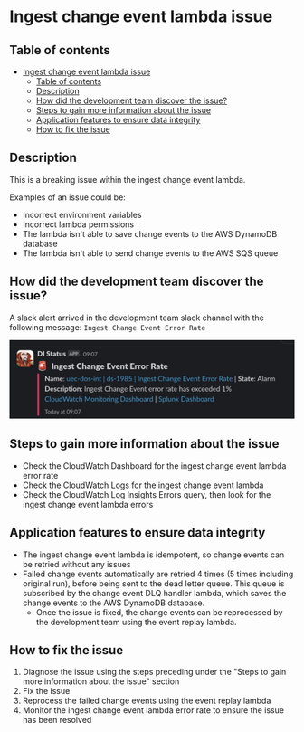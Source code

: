 # Ingest change event lambda issue

## Table of contents

- [Ingest change event lambda issue](#ingest-change-event-lambda-issue)
  - [Table of contents](#table-of-contents)
  - [Description](#description)
  - [How did the development team discover the issue?](#how-did-the-development-team-discover-the-issue)
  - [Steps to gain more information about the issue](#steps-to-gain-more-information-about-the-issue)
  - [Application features to ensure data integrity](#application-features-to-ensure-data-integrity)
  - [How to fix the issue](#how-to-fix-the-issue)

## Description

This is a breaking issue within the ingest change event lambda.

Examples of an issue could be:

- Incorrect environment variables
- Incorrect lambda permissions
- The lambda isn't able to save change events to the AWS DynamoDB database
- The lambda isn't able to send change events to the AWS SQS queue

## How did the development team discover the issue?

A slack alert arrived in the development team slack channel with the following message:
`Ingest Change Event Error Rate`

![Ingest Change Event Lambda Error Rate Alert](./ingest_change_event_lambda_error_rate_alert.png)

## Steps to gain more information about the issue

- Check the CloudWatch Dashboard for the ingest change event lambda error rate
- Check the CloudWatch Logs for the ingest change event lambda
- Check the CloudWatch Log Insights Errors query, then look for the ingest change event lambda errors

## Application features to ensure data integrity

- The ingest change event lambda is idempotent, so change events can be retried without any issues
- Failed change events automatically are retried 4 times (5 times including original run), before being sent to the dead letter queue. This queue is subscribed by the change event DLQ handler lambda, which saves the change events to the AWS DynamoDB database.
  - Once the issue is fixed, the change events can be reprocessed by the development team using the event replay lambda.

## How to fix the issue

1. Diagnose the issue using the steps preceding under the "Steps to gain more information about the issue" section
2. Fix the issue
3. Reprocess the failed change events using the event replay lambda
4. Monitor the ingest change event lambda error rate to ensure the issue has been resolved
